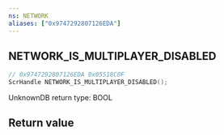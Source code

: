 ```yaml
---
ns: NETWORK
aliases: ["0x9747292807126EDA"]
---
```

## NETWORK_IS_MULTIPLAYER_DISABLED

```c
// 0x9747292807126EDA 0x05518C0F
ScrHandle NETWORK_IS_MULTIPLAYER_DISABLED();
```

UnknownDB return type: BOOL

## Return value
